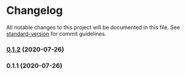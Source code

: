 # Changelog

All notable changes to this project will be documented in this file. See [standard-version](https://github.com/conventional-changelog/standard-version) for commit guidelines.

### [0.1.2](https://github.com/rockmandash/vue-gsap-transition/compare/v0.1.1...v0.1.2) (2020-07-26)

### 0.1.1 (2020-07-26)
